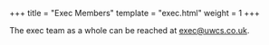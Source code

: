 +++
title = "Exec Members"
template = "exec.html"
weight = 1
+++

The exec team as a whole can be reached at [exec@uwcs.co.uk](mailto:exec@uwcs.co.uk).
